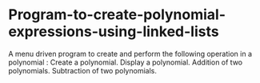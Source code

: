 # Program-to-create-polynomial-expressions-using-linked-lists
A menu driven program to create and perform the following operation in a polynomial :  Create a polynomial. Display a polynomial. Addition of  two polynomials.  Subtraction of two polynomials. 
